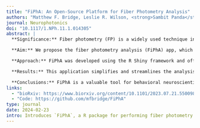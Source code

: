 ```yaml
---
title: "FiPhA: An Open-Source Platform for Fiber Photometry Analysis"
authors: "Matthew F. Bridge, Leslie R. Wilson, <strong>Sambit Panda</strong>, Korey D. Stevanovic, Ayland C. Letsinger, Sandra McBride, and Jesse D. Cushman"
journal: Neurophotonics
doi: "10.1117/1.NPh.11.1.014305"
abstract: |
  **Significance:** Fiber photometry (FP) is a widely used technique in modern behavioral neuroscience, employing genetically encoded fluorescent sensors to monitor neural activity and neurotransmitter release in awake-behaving animals. However, analyzing photometry data can be both laborious and time-consuming.

  **Aim:** We propose the fiber photometry analysis (FiPhA) app, which is a general-purpose FP analysis application. The goal is to develop a pipeline suitable for a wide range of photometry approaches, including spectrally resolved, camera-based, and lock-in demodulation.

  **Approach:** FiPhA was developed using the R Shiny framework and offers interactive visualization, quality control, and batch processing functionalities in a user-friendly interface.

  **Results:** This application simplifies and streamlines the analysis process, thereby reducing labor and time requirements. It offers interactive visualizations, event-triggered average processing, powerful tools for filtering behavioral events, and quality control features.

  **Conclusions:** FiPhA is a valuable tool for behavioral neuroscientists working with discrete, event-based FP data. It addresses the challenges associated with analyzing and investigating such data, offering a robust and user-friendly solution without the complexity of having to hand-design custom analysis pipelines. This application thus helps standardize an approach to FP analysis.
links:
  - "bioRxiv: https://www.biorxiv.org/content/10.1101/2023.07.21.550098v2"
  - "Code: https://github.com/mfbridge/FiPhA"
type: journal
date: 2024-02-23
intro: Introduces `FiPhA`, a R package for performing fiber photometry analysis.
---
```

